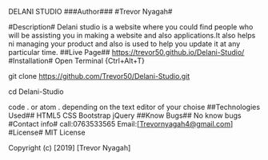 DELANI STUDIO
###Author###
#Trevor Nyagah#

#Description#
Delani studio is a website where you could find people who will be assisting you in making a website and also applications.It also helps ni managing your product and also is used to help you update it at any particular time.
##Live Page##
https://trevor50.github.io/Delani-Studio/
#Installation#
Open Terminal {Ctrl+Alt+T}

git clone https://github.com/Trevor50/Delani-Studio.git

cd Delani-Studio

code . or atom . depending on the text editor of your choise
##Technologies Used##
HTML5
CSS
Bootstrap
jQuery
##Know Bugs##
No know bugs
#Contact info#
call:0763533565
Email:[Trevornyagah4@gmail.com]
#License#
MIT License

Copyright (c) [2019] [Trevor Nyagah]